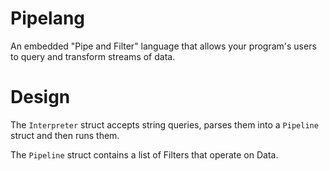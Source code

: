 Pipelang
========

An embedded "Pipe and Filter" language that allows your program's users to query
and transform streams of data.



Design
======


The `Interpreter` struct accepts string queries, parses them into a `Pipeline`
struct and then runs them.

The `Pipeline` struct contains a list of Filters that operate on Data.
